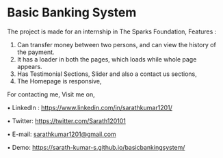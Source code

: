 # Basic Banking System
The project is made for an internship in The Sparks Foundation, 
Features :
1. Can transfer money between two persons, and can view the history of the payment. 
2. It has a loader in both the pages, which loads while whole page appears.
3. Has Testimonial Sections, Slider and also a contact us sections,
4. The Homepage is responsive, 

For contacting me,
Visit me on, 

  &bull; LinkedIn : https://www.linkedin.com/in/sarathkumar1201/ 

  &bull; Twitter: https://twitter.com/Sarath120101 

  &bull; E-mail: sarathkumar1201@gmail.com  

  &bull; Demo: https://sarath-kumar-s.github.io/basicbankingsystem/
  
  
